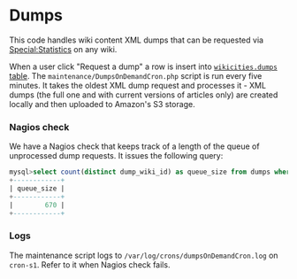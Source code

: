 Dumps
=====

This code handles wiki content XML dumps that can be requested via [Special:Statistics](http://muppet.wikia.com/wiki/Special:Statistics) on any wiki.

When a user click "Request a dump" a row is insert into [`wikicities.dumps` table](https://github.com/Wikia/app/blob/6552cf1fbce8f37127f2743c2072b4d07f720244/maintenance/wikia/sql/wikicities-schema.sql#L289-L307).
The `maintenance/DumpsOnDemandCron.php` script is run every five minutes. It takes the oldest XML dump request and processes it - XML dumps (the full one and with current versions of articles only) are created locally and then uploaded to Amazon's S3 storage.

### Nagios check

We have a Nagios check that keeps track of a length of the queue of unprocessed dump requests. It issues the following query:

```sql
mysql>select count(distinct dump_wiki_id) as queue_size from dumps where dump_completed is null;
+------------+
| queue_size |
+------------+
|        670 |
+------------+
```

### Logs

The maintenance script logs to `/var/log/crons/dumpsOnDemandCron.log` on `cron-s1`. Refer to it when Nagios check fails.
